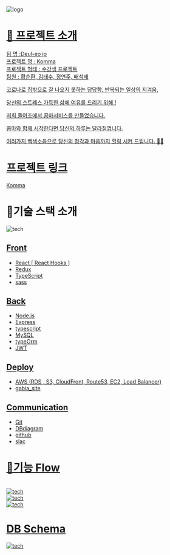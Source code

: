 <img src="https://i.imgur.com/iFAPlDa.png" alt="logo" border="0"></a><br /><a target='_blank' href='https://imgbb.com/'>
# 🎵 프로젝트 소개
팀 명 :Deul-eo jo
   <br>
프로젝트 명 : Komma
   <br>
프로젝트 형태 : 수강생 프로젝트
   <br>
팀원 : 황순환, 김태수, 정연주, 배석재
   <br>

코로나로 집밖으로 잘 나오지 못하는 답답함,  반복되는 일상의 지겨움,

당신의 스트레스 가득한 삶에 여유를 드리기 위해 !

저희 들어조에서 콤마서비스를 만들었습니다. 

콤마와 함께 시작한다면 당신의 하루는 달라질껍니다. 

여러가지 백색소음으로 당신의 청각과 마음까지 힐링 시켜 드립니다. 💙🎵
 # 프로젝트 링크 
  [Komma](https://komma.co.kr)
  

 # 🔧기술 스택 소개
  <img src="https://i.imgur.com/kTahJW2.png" alt="tech" border="0"></a><br /><a target='_blank' href='https://i.imgur.com/FbfxZWs.png'>
  ## **Front**

- React [ React Hooks ]
- Redux
- TypeScript
- sass

## **Back**

- Node.js
- Express
- typescript
- MySQL
- typeOrm
- JWT

## **Deploy**

- AWS (RDS , S3, CloudFront, Route53, EC2, Load Balancer)
- gabia_site

## Communication

- Git
- DBdiagram
- github
- slac

 # 🌈기능 Flow
 <br>
 <img src="https://i.imgur.com/zvZ4u1X.png" alt="tech" border="0"></a><br /><a target='_blank' href='https://i.imgur.com/FbfxZWs.png'>
 <img src="https://i.imgur.com/gKHlDuP.jpg" alt="tech" border="0"></a><br /><a target='_blank' href='https://i.imgur.com/FbfxZWs.png'>
  <img src="https://i.imgur.com/Wtm4a7P.png" alt="tech" border="0"></a><br /><a target='_blank' href='https://i.imgur.com/FbfxZWs.png'>
  
# DB Schema
<img src="https://i.imgur.com/lXUEU9L.png" alt="tech" border="0"></a><br /><a target='_blank' href='https://i.imgur.com/FbfxZWs.png'>
  
  
